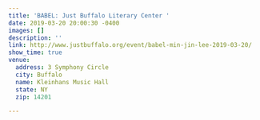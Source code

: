 ```yaml
---
title: 'BABEL: Just Buffalo Literary Center '
date: 2019-03-20 20:00:30 -0400
images: []
description: ''
link: http://www.justbuffalo.org/event/babel-min-jin-lee-2019-03-20/
show_time: true
venue:
  address: 3 Symphony Circle
  city: Buffalo
  name: Kleinhans Music Hall
  state: NY
  zip: 14201

---
```

